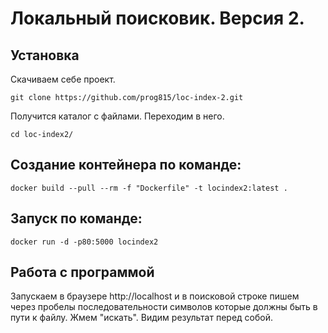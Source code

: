 # Локальный поисковик. Версия 2.

## Установка
Скачиваем себе проект.
```
git clone https://github.com/prog815/loc-index-2.git
```
Получится каталог с файлами. Переходим в него.
```
cd loc-index2/
```

## Создание контейнера по команде:

```
docker build --pull --rm -f "Dockerfile" -t locindex2:latest .
```

## Запуск по команде:

```
docker run -d -p80:5000 locindex2
```

## Работа с программой
Запускаем в браузере http://localhost и в поисковой строке пишем через пробелы последовательности символов которые должны быть в пути к файлу. Жмем "искать". Видим результат перед собой.